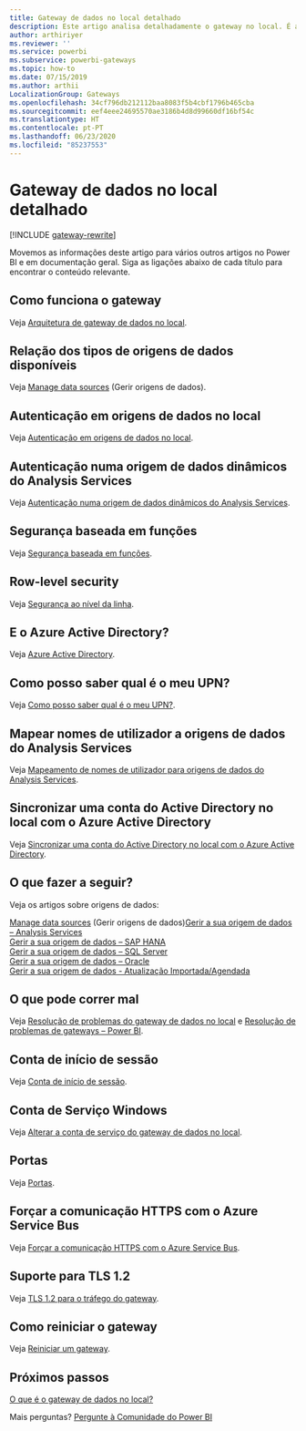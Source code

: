 ```yaml
---
title: Gateway de dados no local detalhado
description: Este artigo analisa detalhadamente o gateway no local. É abordado o funcionamento do serviço com o Azure Active Directory e o Active Directory local quando é utilizado o Analysis Services
author: arthiriyer
ms.reviewer: ''
ms.service: powerbi
ms.subservice: powerbi-gateways
ms.topic: how-to
ms.date: 07/15/2019
ms.author: arthii
LocalizationGroup: Gateways
ms.openlocfilehash: 34cf796db212112baa8083f5b4cbf1796b465cba
ms.sourcegitcommit: eef4eee24695570ae3186b4d8d99660df16bf54c
ms.translationtype: HT
ms.contentlocale: pt-PT
ms.lasthandoff: 06/23/2020
ms.locfileid: "85237553"
---
```

# <a name="on-premises-data-gateway-in-depth"></a>Gateway de dados no local detalhado

[!INCLUDE [gateway-rewrite](../includes/gateway-rewrite.md)]

Movemos as informações deste artigo para vários outros artigos no Power BI e em documentação geral. Siga as ligações abaixo de cada título para encontrar o conteúdo relevante.

## <a name="how-the-gateway-works"></a>Como funciona o gateway

Veja [Arquitetura de gateway de dados no local](/data-integration/gateway/service-gateway-onprem-indepth).

## <a name="list-of-available-data-source-types"></a>Relação dos tipos de origens de dados disponíveis

Veja [Manage data sources](service-gateway-data-sources.md) (Gerir origens de dados).

## <a name="authentication-to-on-premises-data-sources"></a>Autenticação em origens de dados no local

Veja [Autenticação em origens de dados no local](/data-integration/gateway/service-gateway-onprem-indepth#authentication-to-on-premises-data-sources).

## <a name="authentication-to-a-live-analysis-services-data-source"></a>Autenticação numa origem de dados dinâmicos do Analysis Services

Veja [Autenticação numa origem de dados dinâmicos do Analysis Services](service-gateway-enterprise-manage-ssas.md#authentication-to-a-live-analysis-services-data-source).

## <a name="role-based-security"></a>Segurança baseada em funções

Veja [Segurança baseada em funções](service-gateway-enterprise-manage-ssas.md#role-based-security).

## <a name="row-level-security"></a>Row-level security

Veja [Segurança ao nível da linha](service-gateway-enterprise-manage-ssas.md#row-level-security).

## <a name="what-about-azure-active-directory"></a>E o Azure Active Directory?

Veja [Azure Active Directory](/data-integration/gateway/service-gateway-onprem-indepth#azure-active-directory).

## <a name="how-do-i-tell-what-my-upn-is"></a>Como posso saber qual é o meu UPN?

Veja [Como posso saber qual é o meu UPN?](/data-integration/gateway/service-gateway-onprem-indepth#how-do-i-tell-what-my-upn-is).

## <a name="map-user-names-for-analysis-services-data-sources"></a>Mapear nomes de utilizador a origens de dados do Analysis Services

Veja [Mapeamento de nomes de utilizador para origens de dados do Analysis Services](service-gateway-enterprise-manage-ssas.md#map-user-names-for-analysis-services-data-sources).

## <a name="synchronize-an-on-premises-active-directory-with-azure-active-directory"></a>Sincronizar uma conta do Active Directory no local com o Azure Active Directory

Veja [Sincronizar uma conta do Active Directory no local com o Azure Active Directory](/data-integration/gateway/service-gateway-onprem-indepth#synchronize-an-on-premises-active-directory-with-azure-active-directory).

## <a name="what-to-do-next"></a>O que fazer a seguir?

Veja os artigos sobre origens de dados:

[Manage data sources](service-gateway-data-sources.md)
 (Gerir origens de dados)[Gerir a sua origem de dados – Analysis Services](service-gateway-enterprise-manage-ssas.md)  
[Gerir a sua origem de dados – SAP HANA](service-gateway-enterprise-manage-sap.md)  
[Gerir a sua origem de dados – SQL Server](service-gateway-enterprise-manage-sql.md)  
[Gerir a sua origem de dados – Oracle](service-gateway-onprem-manage-oracle.md)  
[Gerir a sua origem de dados - Atualização Importada/Agendada](service-gateway-enterprise-manage-scheduled-refresh.md)  

## <a name="where-things-can-go-wrong"></a>O que pode correr mal

Veja [Resolução de problemas do gateway de dados no local](/data-integration/gateway/service-gateway-tshoot) e [Resolução de problemas de gateways – Power BI](service-gateway-onprem-tshoot.md).

## <a name="sign-in-account"></a>Conta de início de sessão

Veja [Conta de início de sessão](/data-integration/gateway/service-gateway-onprem-indepth#sign-in-account).

## <a name="windows-service-account"></a>Conta de Serviço Windows

Veja [Alterar a conta de serviço do gateway de dados no local](/data-integration/gateway/service-gateway-service-account).

## <a name="ports"></a>Portas

Veja [Portas](/data-integration/gateway/service-gateway-communication#ports).

## <a name="forcing-https-communication-with-azure-service-bus"></a>Forçar a comunicação HTTPS com o Azure Service Bus

Veja [Forçar a comunicação HTTPS com o Azure Service Bus](/data-integration/gateway/service-gateway-communication#force-https-communication-with-azure-service-bus).

## <a name="support-for-tls-12"></a>Suporte para TLS 1.2

Veja [TLS 1.2 para o tráfego do gateway](/data-integration/gateway/service-gateway-communication#tls-12-for-gateway-traffic).

## <a name="how-to-restart-the-gateway"></a>Como reiniciar o gateway

Veja [Reiniciar um gateway](/data-integration/gateway/service-gateway-restart).

## <a name="next-steps"></a>Próximos passos

[O que é o gateway de dados no local?](service-gateway-onprem.md)

Mais perguntas? [Pergunte à Comunidade do Power BI](https://community.powerbi.com/)